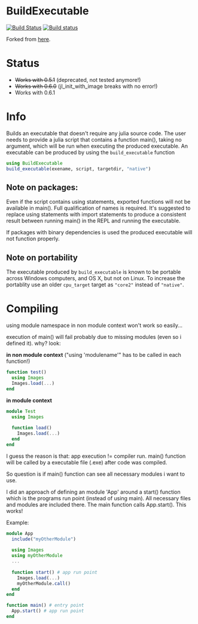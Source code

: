 # BuildExecutable
[![Build Status](https://travis-ci.org/Gilga/BuildExecutable.jl.svg?branch=master)](https://travis-ci.org/Gilga/BuildExecutable.jl)
[![Build status](https://ci.appveyor.com/api/projects/status/eoyxl4doixob24xc?svg=true)](https://ci.appveyor.com/project/Gilga/buildexecutable-jl)

Forked from [here](https://github.com/dhoegh/BuildExecutable.jl).

# Status
* ~~Works with 0.5.1~~ (deprecated, not tested anymore!)
* ~~Works with 0.6.0~~ (jl_init_with_image breaks with no error!)
* Works with 0.6.1

# Info
Builds an executable that doesn't require any julia source code.
The user needs to provide a julia script that contains a function main(),
taking no argument, which will be run when executing the
produced executable. An executable can be produced by using the `build_executable` function
```julia
using BuildExecutable
build_executable(exename, script, targetdir, "native")
```

## Note on packages:
Even if the script contains using statements, exported functions
will not be available in main(). Full qualification of names is
required. It's suggested to replace using statements with import
statements to produce a consistent result between running main() in
the REPL and running the executable. 

If packages with binary dependencies is used the produced executable will not function properly.

## Note on portability
The executable produced by `build_executable` is known to be portable across Windows computers, and OS X, but not on Linux. To increase the portablity use an older `cpu_target` target as `"core2"` instead of `"native"`. 

# Compiling
using module namespace in non module context won't work so easily...

execution of main() will fail probably due to missing modules (even so i defined it). why? look:

**in non module context** ("using 'modulename'" has to be called in each function!)
```julia
function test()
  using Images
  Images.load(...)
end
```

**in module context**
```julia
module Test
  using Images
  
  function load()
    Images.load(...)
  end  
end
```

I guess the reason is that: app execution != compiler run. main() function will be called by a executable file (.exe) after code was compiled.

So question is if main() function can see all necessary modules i want to use.

I did an approach of defining an module 'App' around a start() function which is the programs run point (instead of using main).
All necessary files and modules are included there. The main function calls App.start(). This works!

Example:
```julia
module App
  include("myOtherModule")
  
  using Images
  using myOtherModule
  ...
  
  function start() # app run point
    Images.load(...)
    myOtherModule.call()
  end
end

function main() # entry point
  App.start() # app run point
end
```